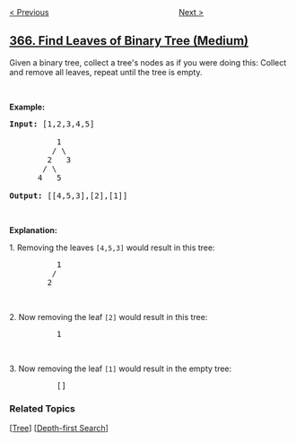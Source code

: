 <!--|This file generated by command(leetcode description); DO NOT EDIT.    |-->
<!--+----------------------------------------------------------------------+-->
<!--|@author    openset <openset.wang@gmail.com>                           |-->
<!--|@link      https://github.com/openset                                 |-->
<!--|@home      https://github.com/openset/leetcode                        |-->
<!--+----------------------------------------------------------------------+-->

[< Previous](../water-and-jug-problem "Water and Jug Problem")
　　　　　　　　　　　　　　　　
[Next >](../valid-perfect-square "Valid Perfect Square")

## [366. Find Leaves of Binary Tree (Medium)](https://leetcode.com/problems/find-leaves-of-binary-tree "寻找二叉树的叶子节点")

<p>Given a binary tree, collect a tree&#39;s nodes as if you were doing this: Collect and remove all leaves, repeat until the tree is empty.</p>

<p>&nbsp;</p>

<p><strong>Example:</strong></p>

<pre>
<strong>Input: </strong><span id="example-input-1-1">[1,2,3,4,5]
&nbsp; 
&nbsp;         </span>1
         / \
        2   3
       / \     
      4   5    

<strong>Output: </strong><span id="example-output-1">[[4,5,3],[2],[1]]</span>
</pre>

<p>&nbsp;</p>

<p><strong>Explanation:</strong></p>

<p>1. Removing the leaves <code>[4,5,3]</code> would result in this tree:</p>

<pre>
          1
         / 
        2          
</pre>

<p>&nbsp;</p>

<p>2. Now removing the leaf <code>[2]</code> would result in this tree:</p>

<pre>
          1          
</pre>

<p>&nbsp;</p>

<p>3. Now removing the leaf <code>[1]</code> would result in the empty tree:</p>

<pre>
          []         
</pre>

### Related Topics
  [[Tree](../../tag/tree/README.md)]
  [[Depth-first Search](../../tag/depth-first-search/README.md)]

